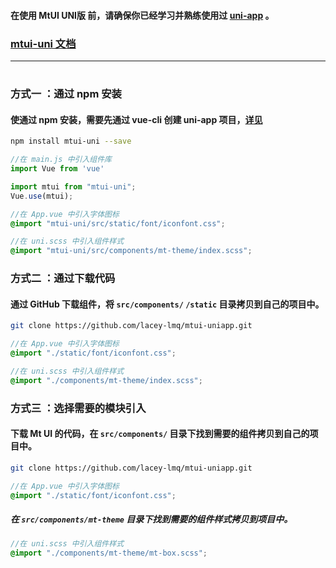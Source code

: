 #### 在使用 MtUI UNI版 前，请确保你已经学习并熟练使用过 [uni-app](https://uniapp.dcloud.io/) 。

### [mtui-uni 文档](https://static-ab398308-a8d9-41bf-9e5e-0129499ef255.bspapp.com/#/)
***

#
### 方式一 ：通过 npm 安装

#### 使通过 npm 安装，需要先通过 vue-cli 创建 uni-app 项目，[详见](https://uniapp.dcloud.io/quickstart-cli)

```bash
npm install mtui-uni --save
```

```javascript
//在 main.js 中引入组件库
import Vue from 'vue'

import mtui from "mtui-uni";
Vue.use(mtui);
```

```scss
//在 App.vue 中引入字体图标
@import "mtui-uni/src/static/font/iconfont.css";
```

```scss
//在 uni.scss 中引入组件样式
@import "mtui-uni/src/components/mt-theme/index.scss";
```


### 方式二 ：通过下载代码

#### 通过 GitHub 下载组件，将 `src/components/` `/static` 目录拷贝到自己的项目中。

```bash
git clone https://github.com/lacey-lmq/mtui-uniapp.git
```

```scss
//在 App.vue 中引入字体图标
@import "./static/font/iconfont.css";
```

```scss
//在 uni.scss 中引入组件样式
@import "./components/mt-theme/index.scss";
```


### 方式三 ：选择需要的模块引入
#### 下载 Mt UI 的代码，在 `src/components/` 目录下找到需要的组件拷贝到自己的项目中。

```bash
git clone https://github.com/lacey-lmq/mtui-uniapp.git
```

```scss
//在 App.vue 中引入字体图标
@import "./static/font/iconfont.css";
```

##### 在 `src/components/mt-theme` 目录下找到需要的组件样式拷贝到项目中。 
```scss
//在 uni.scss 中引入组件样式
@import "./components/mt-theme/mt-box.scss";
```
